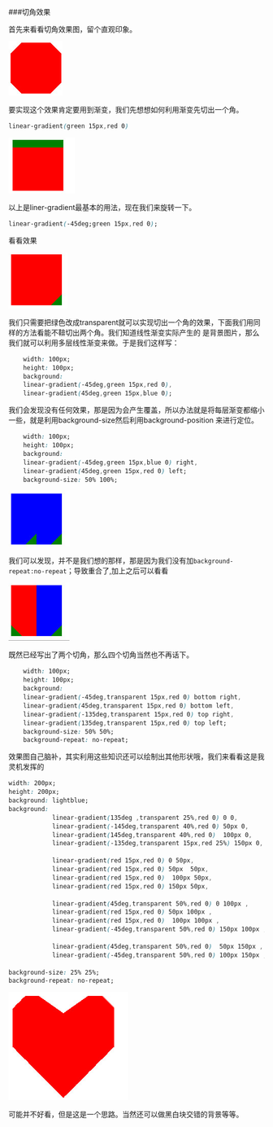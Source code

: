 ###切角效果

首先来看看切角效果图，留个直观印象。

![切角效果图](./img/切脚效果图.jpg)

要实现这个效果肯定要用到渐变，我们先想想如何利用渐变先切出一个角。
```css
linear-gradient(green 15px,red 0)
```
![普通liner-gradient用法](./img/普通liner-gradient用法.jpg)

以上是liner-gradient最基本的用法，现在我们来旋转一下。
```css
linear-gradient(-45deg;green 15px,red 0);

```
看看效果

![切出一个角](./img/切出一个角.jpg)

我们只需要把绿色改成transparent就可以实现切出一个角的效果，下面我们用同样的方法看能不鞥切出两个角。我们知道线性渐变实际产生的
是背景图片，那么我们就可以利用多层线性渐变来做。于是我们这样写：
```css
	width: 100px;
	height: 100px;
	background: 
	linear-gradient(-45deg,green 15px,red 0),
	linear-gradient(45deg,green 15px,blue 0);
```
我们会发现没有任何效果，那是因为会产生覆盖，所以办法就是将每层渐变都缩小一些，就是利用background-size然后利用background-position
来进行定位。
```css
	width: 100px;
	height: 100px;
	background: 
	linear-gradient(-45deg,green 15px,blue 0) right,
	linear-gradient(45deg,green 15px,red 0) left;
	background-size: 50% 100%;
```
![两个切角](./img/两个切角.jpg)

我们可以发现，并不是我们想的那样，那是因为我们没有加`background-repeat:no-repeat`；导致重合了,加上之后可以看看

![两个切角02](./img/两个切角02.jpg)

既然已经写出了两个切角，那么四个切角当然也不再话下。

```css
	width: 100px;
	height: 100px;
	background: 
	linear-gradient(-45deg,transparent 15px,red 0) bottom right,
	linear-gradient(45deg,transparent 15px,red 0) bottom left,
	linear-gradient(-135deg,transparent 15px,red 0) top right,
	linear-gradient(135deg,transparent 15px,red 0) top left;
	background-size: 50% 50%;
	background-repeat: no-repeat;
```
效果图自己脑补，其实利用这些知识还可以绘制出其他形状哦，我们来看看这是我灵机发挥的

```css
width: 200px;
height: 200px;
background: lightblue;
background: 
            linear-gradient(135deg ,transparent 25%,red 0) 0 0,
            linear-gradient(-145deg,transparent 40%,red 0) 50px 0,
            linear-gradient(145deg,transparent 40%,red 0)  100px 0,
            linear-gradient(-135deg,transparent 15px,red 25%) 150px 0,
       
            linear-gradient(red 15px,red 0) 0 50px,
            linear-gradient(red 15px,red 0) 50px  50px,
            linear-gradient(red 15px,red 0)  100px 50px,
            linear-gradient(red 15px,red 0) 150px 50px,
            
            linear-gradient(45deg,transparent 50%,red 0) 0 100px ,
            linear-gradient(red 15px,red 0) 50px 100px ,
            linear-gradient(red 15px,red 0)  100px 100px ,
            linear-gradient(-45deg,transparent 50%,red 0) 150px 100px ,
            
            linear-gradient(45deg,transparent 50%,red 0)  50px 150px ,
            linear-gradient(-45deg,transparent 50%,red 0) 100px 150px ;
           
background-size: 25% 25%;
background-repeat: no-repeat;
```

![效果图](./img/心形.jpg)

可能并不好看，但是这是一个思路。当然还可以做黑白块交错的背景等等。

